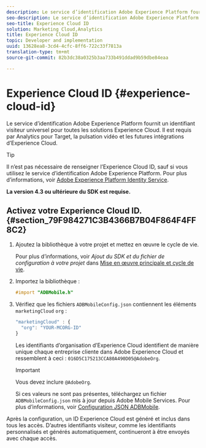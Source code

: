 ```yaml
---
description: Le service d’identification Adobe Experience Platform fournit un identifiant visiteur universel pour toutes les solutions Experience Cloud. Il est requis par Analytics pour Target, la pulsation vidéo et les futures intégrations d’Experience Cloud.
seo-description: Le service d’identification Adobe Experience Platform fournit un identifiant visiteur universel pour toutes les solutions Experience Cloud. Il est requis par Analytics pour Target, la pulsation vidéo et les futures intégrations d’Experience Cloud.
seo-title: Experience Cloud ID
solution: Marketing Cloud,Analytics
title: Experience Cloud ID
topic: Developer and implementation
uuid: 13628ea8-3cd4-4cfc-8ff6-722c33f7813a
translation-type: tm+mt
source-git-commit: 82b3dc38a0325b3aa733b491ddad9b59dbe84eaa

---
```



# Experience Cloud ID {#experience-cloud-id}

Le service d’identification Adobe Experience Platform fournit un identifiant visiteur universel pour toutes les solutions Experience Cloud. Il est requis par Analytics pour Target, la pulsation vidéo et les futures intégrations d’Experience Cloud.

>[!TIP]
>
>Il n’est pas nécessaire de renseigner l’Experience Cloud ID, sauf si vous utilisez le service d’identification Adobe Experience Platform. Pour plus d’informations, voir [Adobe Experience Platform Identity Service](https://docs.adobe.com/content/help/fr-FR/id-service/using/home.html).

**La version 4.3 ou ultérieure du SDK est requise.**

## Activez votre Experience Cloud ID.{#section_79F984271C3B4366B7B04F864F4FF8C2}

1. Ajoutez la bibliothèque à votre projet et mettez en œuvre le cycle de vie.

   Pour plus d’informations, voir *Ajout du SDK et du fichier de configuration à votre projet* dans [Mise en œuvre principale et cycle de vie](/help/ios/getting-started/dev-qs.md).
1. Importez la bibliothèque :

   ```objective-c
   #import "ADBMobile.h"
   ```

1. Vérifiez que les fichiers `ADBMobileConfig.json` contiennent les éléments `marketingCloud` `org` :

   ```js
   "marketingCloud" : { 
     "org": "YOUR-MCORG-ID" 
   }
   ```

   Les identifiants d’organisation d’Experience Cloud identifient de manière unique chaque entreprise cliente dans Adobe Experience Cloud et ressemblent à ceci : `016D5C175213CCA80A490D05@AdobeOrg`.

   >[!IMPORTANT]
   >
   >Vous devez inclure `@AdobeOrg`.

   Si ces valeurs ne sont pas présentes, téléchargez un fichier `ADBMobileConfig.json` mis à jour depuis Adobe Mobile Services. Pour plus d’informations, voir [Configuration JSON ADBMobile](/help/ios/getting-started/requirements.md).

Après la configuration, un ID Experience Cloud est généré et inclus dans tous les accès. D’autres identifiants visiteur, comme les identifiants personnalisés et générés automatiquement, continueront à être envoyés avec chaque accès.
